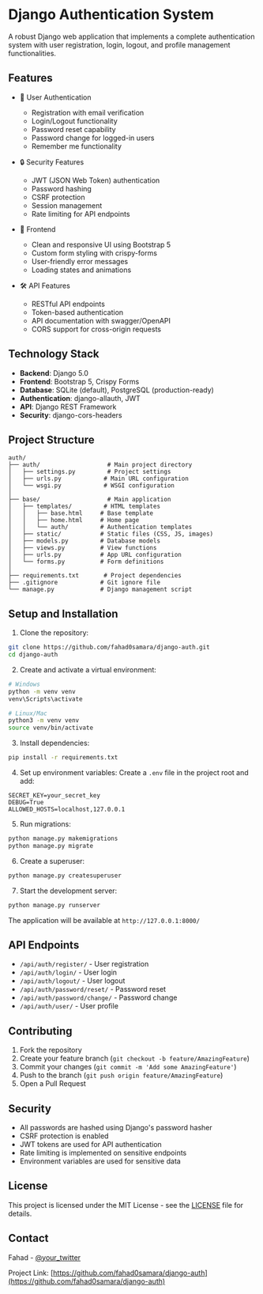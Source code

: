 # Django Authentication System

A robust Django web application that implements a complete authentication system with user registration, login, logout, and profile management functionalities.

## Features

- 👤 User Authentication
  - Registration with email verification
  - Login/Logout functionality
  - Password reset capability
  - Password change for logged-in users
  - Remember me functionality

- 🔒 Security Features
  - JWT (JSON Web Token) authentication
  - Password hashing
  - CSRF protection
  - Session management
  - Rate limiting for API endpoints

- 🎨 Frontend
  - Clean and responsive UI using Bootstrap 5
  - Custom form styling with crispy-forms
  - User-friendly error messages
  - Loading states and animations

- 🛠️ API Features
  - RESTful API endpoints
  - Token-based authentication
  - API documentation with swagger/OpenAPI
  - CORS support for cross-origin requests

## Technology Stack

- **Backend**: Django 5.0
- **Frontend**: Bootstrap 5, Crispy Forms
- **Database**: SQLite (default), PostgreSQL (production-ready)
- **Authentication**: django-allauth, JWT
- **API**: Django REST Framework
- **Security**: django-cors-headers

## Project Structure

```
auth/
├── auth/                   # Main project directory
│   ├── settings.py         # Project settings
│   ├── urls.py            # Main URL configuration
│   └── wsgi.py            # WSGI configuration
│
├── base/                   # Main application
│   ├── templates/         # HTML templates
│   │   ├── base.html     # Base template
│   │   ├── home.html     # Home page
│   │   └── auth/         # Authentication templates
│   ├── static/           # Static files (CSS, JS, images)
│   ├── models.py         # Database models
│   ├── views.py          # View functions
│   ├── urls.py           # App URL configuration
│   └── forms.py          # Form definitions
│
├── requirements.txt       # Project dependencies
├── .gitignore            # Git ignore file
└── manage.py             # Django management script
```

## Setup and Installation

1. Clone the repository:
```bash
git clone https://github.com/fahad0samara/django-auth.git
cd django-auth
```

2. Create and activate a virtual environment:
```bash
# Windows
python -m venv venv
venv\Scripts\activate

# Linux/Mac
python3 -m venv venv
source venv/bin/activate
```

3. Install dependencies:
```bash
pip install -r requirements.txt
```

4. Set up environment variables:
Create a `.env` file in the project root and add:
```env
SECRET_KEY=your_secret_key
DEBUG=True
ALLOWED_HOSTS=localhost,127.0.0.1
```

5. Run migrations:
```bash
python manage.py makemigrations
python manage.py migrate
```

6. Create a superuser:
```bash
python manage.py createsuperuser
```

7. Start the development server:
```bash
python manage.py runserver
```

The application will be available at `http://127.0.0.1:8000/`

## API Endpoints

- `/api/auth/register/` - User registration
- `/api/auth/login/` - User login
- `/api/auth/logout/` - User logout
- `/api/auth/password/reset/` - Password reset
- `/api/auth/password/change/` - Password change
- `/api/auth/user/` - User profile

## Contributing

1. Fork the repository
2. Create your feature branch (`git checkout -b feature/AmazingFeature`)
3. Commit your changes (`git commit -m 'Add some AmazingFeature'`)
4. Push to the branch (`git push origin feature/AmazingFeature`)
5. Open a Pull Request

## Security

- All passwords are hashed using Django's password hasher
- CSRF protection is enabled
- JWT tokens are used for API authentication
- Rate limiting is implemented on sensitive endpoints
- Environment variables are used for sensitive data

## License

This project is licensed under the MIT License - see the [LICENSE](LICENSE) file for details.

## Contact

Fahad - [@your_twitter](https://twitter.com/your_twitter)

Project Link: [https://github.com/fahad0samara/django-auth](https://github.com/fahad0samara/django-auth)

